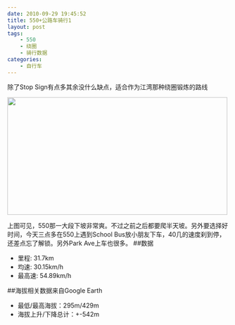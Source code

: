 ```yaml
---
date: 2010-09-29 19:45:52
title: 550+公路车骑行1
layout: post
tags:
    - 550
    - 绕圈
    - 骑行数据
categories:
    - 自行车
---
```

除了Stop Sign有点多其余没什么缺点，适合作为江湾那种绕圈锻炼的路线

<a href="http://picasaweb.google.com/lh/photo/wLnqiQeycc47T8fZOip5UA?feat=directlink"><img class="aligncenter size-full wp-image-4012" title="GoogleEarth_Image" src="http://pic.ztpala.com/wp-content/uploads/2010/09/GoogleEarth_Image1.jpg" alt="" width="500" height="268" /></a>

上图可见，550那一大段下坡非常爽。不过之前之后都要爬半天坡。另外要选择好时间，今天三点多在550上遇到School Bus放小朋友下车，40几的速度刹到停，还差点忘了解锁。另外Park Ave上车也很多。
##数据
* 里程: 31.7km
* 均速: 30.15km/h
* 最高速: 54.89km/h

##海拔相关数据来自Google Earth
* 最低/最高海拔：295m/429m
* 海拔上升/下降总计：+-542m
